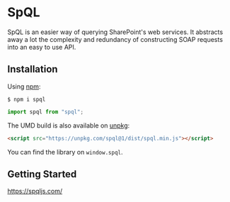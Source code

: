 # SpQL

SpQL is an easier way of querying SharePoint's web services. It abstracts away a lot the complexity and redundancy of constructing SOAP requests into an easy to use API.

## Installation

Using [npm](https://www.npmjs.com/):

    $ npm i spql

```js
import spql from "spql";
```

The UMD build is also available on [unpkg](https://unpkg.com):

```html
<script src="https://unpkg.com/spql@1/dist/spql.min.js"></script>
```

You can find the library on `window.spql`.

## Getting Started

https://spqljs.com/

